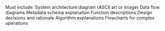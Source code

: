 Must include:
System architecture diagram (ASCII art or image)
Data flow diagrams
Metadata schema explanation
Function descriptions
Design decisions and rationale
Algorithm explanations
Flowcharts for complex operations